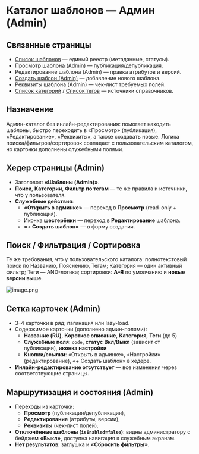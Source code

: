 # Каталог шаблонов — Админ (Admin)

## Связанные страницы

- [Список шаблонов](%D0%A1%D0%BF%D0%B8%D1%81%D0%BE%D0%BA%20%D1%88%D0%B0%D0%B1%D0%BB%D0%BE%D0%BD%D0%BE%D0%B2%2028aeb7bb74098091a381ef6ae73e0297.md) — единый реестр (метаданные, статусы).
- [Просмотр шаблона (Admin)](../%D0%A3%D0%BF%D1%80%D0%B0%D0%B2%D0%BB%D0%B5%D0%BD%D0%B8%D0%B5%20%D1%88%D0%B0%D0%B1%D0%BB%D0%BE%D0%BD%D0%B0%D0%BC%D0%B8(Admin)%20290eb7bb740980f4b9cbddad53d459a6/%D0%A1%D1%82%D1%80%D0%B0%D0%BD%D0%B8%D1%86%D0%B0%20%C2%AB%D0%9F%D1%80%D0%BE%D1%81%D0%BC%D0%BE%D1%82%D1%80%20%D1%88%D0%B0%D0%B1%D0%BB%D0%BE%D0%BD%D0%B0%C2%BB%20(Admin)%20%E2%80%94%20%D1%82%D0%BE%D0%BB%D1%8C%D0%BA%D0%BE%20%D0%BF%D1%80%D0%BE%D1%81%D0%BC%2028aeb7bb740980568c4adfd4375306cf.md) — публикация/депубликация.
- Редактирование шаблона (Admin) — правка атрибутов и версий.
- [Создать шаблон (Admin)](../%D0%A3%D0%BF%D1%80%D0%B0%D0%B2%D0%BB%D0%B5%D0%BD%D0%B8%D0%B5%20%D1%88%D0%B0%D0%B1%D0%BB%D0%BE%D0%BD%D0%B0%D0%BC%D0%B8(Admin)%20290eb7bb740980f4b9cbddad53d459a6/%D0%A1%D1%82%D1%80%D0%B0%D0%BD%D0%B8%D1%86%D0%B0%20%C2%AB%D0%A1%D0%BE%D0%B7%D0%B4%D0%B0%D1%82%D1%8C%20%D1%88%D0%B0%D0%B1%D0%BB%D0%BE%D0%BD%C2%BB%20(Admin)%2028aeb7bb74098075a5fdf2b80513bc23.md) — добавление нового шаблона.
- Реквизиты шаблона (Admin) — чек-лист требуемых полей.
- [Список категорий](%D0%A1%D0%BF%D0%B8%D1%81%D0%BE%D0%BA%20%D0%BA%D0%B0%D1%82%D0%B5%D0%B3%D0%BE%D1%80%D0%B8%D0%B9%2028aeb7bb740980a48cb7dc0ba52ccfbc.md) / [Список тегов](%D0%A1%D0%BF%D0%B8%D1%81%D0%BE%D0%BA%20%D1%82%D0%B5%D0%B3%D0%BE%D0%B2%2028aeb7bb74098018b764ea8adfa1f5c5.md) — источники справочников.

## Назначение

Админ-каталог без инлайн-редактирования: помогает находить шаблоны, быстро переходить в «Просмотр» (публикация), «Редактирование», «Реквизиты», а также создавать новые. Логика поиска/фильтров/сортировок совпадает с пользовательским каталогом, но карточки дополнены служебными полями.

## Хедер страницы (Admin)

- Заголовок: **«Шаблоны (Admin)»**.
- **Поиск**, **Категории**, **Фильтр по тегам** — те же правила и источники, что у пользователя.
- **Служебные действия**:
    - **«Открыть в админке»** — переход в **Просмотр** (read-only + публикация).
    - Иконка **шестерёнки** — переход в **Редактирование** шаблона.
    - **«+ Создать шаблон»** — в форму создания.

## Поиск / Фильтрация / Сортировка

Те же требования, что у пользовательского каталога: полнотекстовый поиск по Названию, Пояснению, Тегам; Категория — один активный фильтр; Теги — AND-логика; сортировки: **A–Я** по умолчанию и **новые версии выше**.

![image.png](%D0%9A%D0%B0%D1%82%D0%B0%D0%BB%D0%BE%D0%B3%20%D1%88%D0%B0%D0%B1%D0%BB%D0%BE%D0%BD%D0%BE%D0%B2%20%E2%80%94%20%D0%90%D0%B4%D0%BC%D0%B8%D0%BD%20(Admin)%2028aeb7bb740980fcac13d4842d08e63d/image.png)

## Сетка карточек (Admin)

- 3–4 карточки в ряд; пагинация или lazy-load.
- Содержимое карточки (дополнено админ-полями):
    - **Название (RU)**, **Короткое описание**, **Категория**, **Теги** (до 5)
    - **Служебные поля**: `code`, **статус** **Вкл/Выкл** (зависит от публикации), **иконка настройки**
    - **Кнопки/ссылки**: «Открыть в админке», «Настройки» (редактирование), «+ Создать шаблон» в хедере.
- **Инлайн-редактирование отсутствует** — все изменения через соответствующие страницы.

## Маршрутизация и состояния (Admin)

- Переходы из карточки:
    - **Просмотр** (публикация/депубликация),
    - **Редактирование** (атрибуты, версии),
    - **Реквизиты** (чек-лист полей).
- **Отключённые шаблоны (`isEnabled=false`)**: видны администратору с бейджем **«Выкл»**, доступна навигация к служебным экранам.
- **Нет результатов**: заглушка и **«Сбросить фильтры»**.